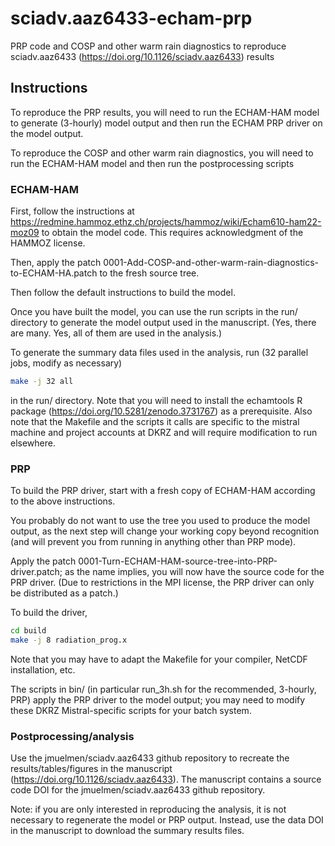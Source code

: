 # sciadv.aaz6433-echam-prp
PRP code and COSP and other warm rain diagnostics to reproduce sciadv.aaz6433
(https://doi.org/10.1126/sciadv.aaz6433) results 

## Instructions

To reproduce the PRP results, you will need to run the ECHAM-HAM model to
generate (3-hourly) model output and then run the ECHAM PRP driver on
the model output.

To reproduce the COSP and other warm rain diagnostics, you will need to run the
ECHAM-HAM model and then run the postprocessing scripts 

### ECHAM-HAM

First, follow the instructions at
https://redmine.hammoz.ethz.ch/projects/hammoz/wiki/Echam610-ham22-moz09 to
obtain the model code.  This requires acknowledgment of the HAMMOZ license.

Then, apply the patch 0001-Add-COSP-and-other-warm-rain-diagnostics-to-ECHAM-HA.patch 
to the fresh source tree.

Then follow the default instructions to build the model.

Once you have built the model, you can use the run scripts in the run/ directory
to generate the model output used in the manuscript.  (Yes, there are many.
Yes, all of them are used in the analysis.)

To generate the summary data files used in the analysis, run (32 parallel jobs,
modify as necessary)

```sh
make -j 32 all
```

in the run/ directory.  Note that you will need to install the echamtools R
package (https://doi.org/10.5281/zenodo.3731767) as a prerequisite.  Also note
that the Makefile and the scripts it calls are specific to the mistral machine
and project accounts at DKRZ and will require modification to run elsewhere.

### PRP

To build the PRP driver, start with a fresh copy of ECHAM-HAM according to the
above instructions.

You probably do not want to use the tree you used to produce the model output,
as the next step will change your working copy beyond recognition (and will
prevent you from running in anything other than PRP mode).

Apply the patch 0001-Turn-ECHAM-HAM-source-tree-into-PRP-driver.patch; as the
name implies, you will now have the source code for the PRP driver.  (Due to
restrictions in the MPI license, the PRP driver can only be distributed as a
patch.)

To build the driver, 

```sh
cd build
make -j 8 radiation_prog.x
```

Note that you may have to adapt the Makefile for your compiler, NetCDF
installation, etc.

The scripts in bin/ (in particular run_3h.sh for the recommended, 3-hourly, PRP)
apply the PRP driver to the model output; you may need to modify these DKRZ
Mistral-specific scripts for your batch system.

### Postprocessing/analysis

Use the jmuelmen/sciadv.aaz6433 github repository to recreate the
results/tables/figures in the manuscript (https://doi.org/10.1126/sciadv.aaz6433). 
The manuscript contains a source code DOI for the jmuelmen/sciadv.aaz6433 github
repository. 

Note: if you are only interested in reproducing the analysis, it is not
necessary to regenerate the model or PRP output.  Instead, use the data DOI in
the manuscript to download the summary results files.
